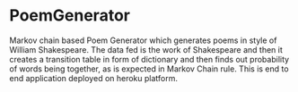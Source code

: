 # PoemGenerator
Markov chain based Poem Generator which generates poems in style of William Shakespeare. The data fed is the work of Shakespeare and then it creates a transition table in form of dictionary and then finds out probability of words being together, as is expected in Markov Chain rule. This is end to end application deployed on heroku platform.
